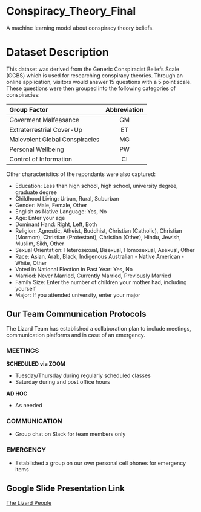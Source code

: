 # Conspiracy_Theory_Final
A machine learning model about conspiracy theory beliefs.

# Dataset Description
This dataset was derived from the Generic Conspiracist Beliefs Scale (GCBS) which is used for researching conspiracy theories. Through an online application, visitors would answer 15 questions with a 5 point scale. These questions were then grouped into the following categories of conspiracies:

|Group Factor|Abbreviation|
|:---|:---:|
|Goverment Malfeasance|GM|
|Extraterrestrial Cover-Up|ET|
|Malevolent Global Conspiracies|MG|
|Personal Wellbeing|PW|
|Control of Information|CI|

Other characteristics of the repondants were also captured:
* Education: Less than high school, high school, university degree, graduate degree
* Childhood Living: Urban, Rural, Suburban
* Gender: Male, Female, Other
* English as Native Language: Yes, No
* Age: Enter your age
* Dominant Hand: Right, Left, Both
* Religion: Agnostic, Atheist, Buddhist, Christian (Catholic), Christian (Mormon), Christian (Protestant), Christian (Other), Hindu, Jewish, Muslim, Sikh, Other
* Sexual Orientation: Heterosexual, Bisexual, Homosexual, Asexual, Other
* Race: Asian, Arab, Black, Indigenous Australian - Native American - White, Other
* Voted in National Election in Past Year: Yes, No
* Married: Never Married, Currently Married, Previously Married
* Family Size: Enter the number of children your mother had, including yourself
* Major: If you attended university, enter your major

## Our Team Communication Protocols
The Lizard Team has established a collaboration plan to include meetings, communication platforms and in case of an emergency.

### MEETINGS
**SCHEDULED via ZOOM**
* Tuesday/Thursday during regularly scheduled classes
* Saturday during and post office hours

**AD HOC**
* As needed

### COMMUNICATION
* Group chat on Slack for team members only

### EMERGENCY
* Established a group on our own personal cell phones for emergency items

## Google Slide Presentation Link
[The Lizard People](https://docs.google.com/presentation/d/1Yfqv1jFfF3fEBV6npjox3hcjP84kX47o3FywaWDZ9HI/edit#slide=id.gf9adcef9b2_0_124)


